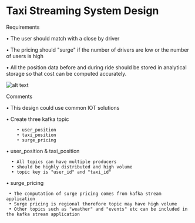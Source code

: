 # Taxi Streaming System Design

 Requirements

 •	The user should match with a close by driver

 •	The pricing should "surge" if the  number of drivers are low or the number of users is high

 •	All the position data before and during ride should be stored in analytical storage so that cost can be computed accurately.
 
 
![alt text](https://github.com/import-ajith/import-system-design/blob/master/movie_streaming_design/taxi-streaming-design.png)



Comments

 • This design could use common IOT solutions

 • Create three kafka topic
       
        • user_position
        • taxi_position
		• surge_pricing
		
        
 •  user_position &  taxi_position
     
      • All topics can have multiple producers
      • should be highly distributed and high volume
      • topic key is "user_id" and "taxi_id"
    
 •  surge_pricing
 
     • The computation of surge pricing comes from kafka stream application
     • Surge pricing is regional therefore topic may have high volume
     • Other topics such as "weather" and "events" etc can be included in the kafka stream application
    
